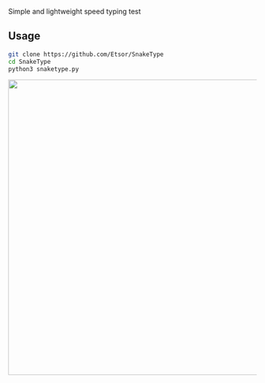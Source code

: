 Simple and lightweight speed typing test

## Usage
```sh
git clone https://github.com/Etsor/SnakeType
cd SnakeType
python3 snaketype.py
```

<img src="res/example.png" width="600">
